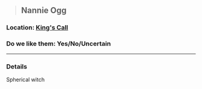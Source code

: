 >## Nannie Ogg

### Location: [King's Call](Notes/Locations/King's%20Call.md#The%20Witch's%20Coven)

### Do we like them: Yes/No/Uncertain

***

### Details

Spherical witch
